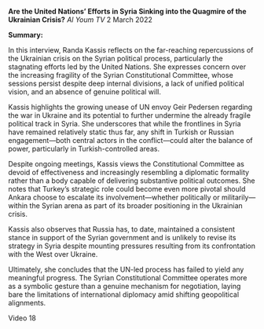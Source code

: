 **Are the United Nations’ Efforts in Syria Sinking into the Quagmire of the Ukrainian Crisis?** _Al Youm TV_ 2 March 2022

**Summary:**

In this interview, Randa Kassis reflects on the far-reaching repercussions of the Ukrainian crisis on the Syrian political process, particularly the stagnating efforts led by the United Nations. She expresses concern over the increasing fragility of the Syrian Constitutional Committee, whose sessions persist despite deep internal divisions, a lack of unified political vision, and an absence of genuine political will.

Kassis highlights the growing unease of UN envoy Geir Pedersen regarding the war in Ukraine and its potential to further undermine the already fragile political track in Syria. She underscores that while the frontlines in Syria have remained relatively static thus far, any shift in Turkish or Russian engagement—both central actors in the conflict—could alter the balance of power, particularly in Turkish-controlled areas.

Despite ongoing meetings, Kassis views the Constitutional Committee as devoid of effectiveness and increasingly resembling a diplomatic formality rather than a body capable of delivering substantive political outcomes. She notes that Turkey’s strategic role could become even more pivotal should Ankara choose to escalate its involvement—whether politically or militarily—within the Syrian arena as part of its broader positioning in the Ukrainian crisis.

Kassis also observes that Russia has, to date, maintained a consistent stance in support of the Syrian government and is unlikely to revise its strategy in Syria despite mounting pressures resulting from its confrontation with the West over Ukraine.

Ultimately, she concludes that the UN-led process has failed to yield any meaningful progress. The Syrian Constitutional Committee operates more as a symbolic gesture than a genuine mechanism for negotiation, laying bare the limitations of international diplomacy amid shifting geopolitical alignments.

Video 18